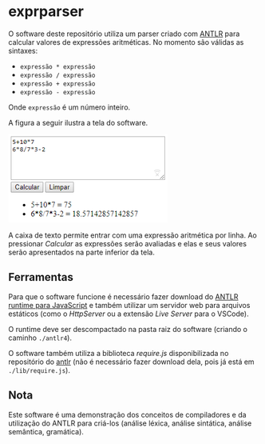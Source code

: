 # exprparser

O software deste repositório utiliza um parser criado com [ANTLR](http://antlr.org) para calcular valores de expressões aritméticas. No momento são válidas as sintaxes:

* `expressão * expressão`
* `expressão / expressão`
* `expressão + expressão`
* `expressão - expressão`

Onde `expressão` é um número inteiro.

A figura a seguir ilustra a tela do software.

![](tela.png)

A caixa de texto permite entrar com uma expressão aritmética por linha. Ao pressionar *Calcular* as expressões serão avaliadas e elas e seus valores serão apresentados na parte inferior da tela.

## Ferramentas

Para que o software funcione é necessário fazer download do [ANTLR runtime para JavaScript](https://www.antlr.org/download/antlr-javascript-runtime-4.7.2.zip) e também utilizar um servidor web para arquivos estáticos (como o *HttpServer* ou a extensão *Live Server* para o VSCode). 

O runtime deve ser descompactado na pasta raiz do software (criando o caminho `./antlr4`).

O software também utiliza a biblioteca *require.js* disponibilizada no repositório do [antlr](https://github.com/antlr/antlr4/blob/master/runtime/JavaScript/src/lib/require.js) (não é necessário fazer download dela, pois já está em `./lib/require.js`).

## Nota

Este software é uma demonstração dos conceitos de compiladores e da utilização do ANTLR para criá-los (análise léxica, análise sintática, análise semântica, gramática).

